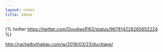 ```yaml
---
layout: notes
title: Ideas
---
```


{% twitter https://twitter.com/Douglas9162/status/967814228265652224 %}

http://rachelbythebay.com/w/2018/03/23/ducttape/
